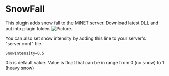 # SnowFall
This plugin adds snow fall to the MiNET server.
Download latest DLL and put into plugin folder.
![Picture](https://github.com/CobwebSMP/SnowFall/blob/main/picture.png).

You can also set snow intensity by adding this line to your server's "server.conf" file.

    SnowIntensity=0.5

0.5 is default value. Value is float that can be in range from 0 (no snow) to 1 (heavy snow)